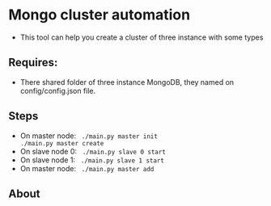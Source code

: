 # Mongo cluster automation
* This tool can help you create a cluster of three instance with some types
## Requires:
* There shared folder of three instance MongoDB, they named on config/config.json file.
## Steps
* On master node: 
<code> ./main.py master init </code>
<code> ./main.py master create </code>
* On slave node 0:
<code> ./main.py slave 0 start </code>
* On slave node 1:
<code> ./main.py slave 1 start </code>
* On master node:
<code> ./main.py master add </code>
## About
